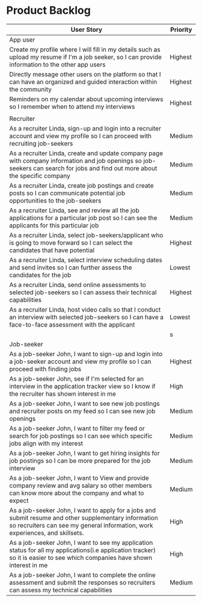 # Product Backlog

 User Story |Priority|
| ---------- | -------- |
| App user |
| Create my profile where I will fill in my details such as upload my resume if I'm a job seeker, so I can provide information to the other app users| Highest|
| Directly message other users on the platform so that I can have an organized and guided interaction within the community | Highest|
| Reminders on my calendar about upcoming interviews so I remember when to attend my interviews | Highest|
|           |
| Recruiter |
| As a recruiter Linda, sign-up and login into a recruiter account and view my profile so I can proceed with recruiting job-seekers | Medium|
| As a recruiter Linda, create and update company page with company information and job openings so job-seekers can search for jobs and find out more about the specific company | Medium|
| As a recruiter Linda, create job postings and create posts so I can communicate potential job opportunities to the job-seekers | Medium|
| As a recruiter Linda, see and review all the job applications for a particular job post so I can see the applicants for this particular job | Medium|
| As a recruiter Linda, select job-seekers/applicant who is going to move forward so I can select the candidates that have potential | Highest |
| As a recruiter Linda, select interview scheduling dates and send invites so I can further assess the candidates for the job | Lowest |
| As a recruiter Linda, send online assessments to selected job-seekers so I can assess their technical capabilities | Highest |
| As a recruiter Linda, host video calls so that I conduct an interview with selected job-seekers so I can have a face-to-face assessment with the applicant |Lowest|
|            |s
| Job-seeker |
| As a job-seeker John, I want to sign-up and login into a job-seeker account and view my profile so I can proceed with finding jobs | Highest |
| As a job-seeker John, see if I'm selected for an interview in the application tracker view so I know if the recruiter has shown interest in me | High |
| As a job-seeker John, I want to see new job postings and recruiter posts on my feed so I can see new job openings | Medium |
| As a job-seeker John, I want to filter my feed or search for job postings so I can see which specific jobs align with my interest | Medium |
| As a job-seeker John, I want to get hiring insights for job postings so I can be more prepared for the job interview | Medium | 3 days|
| As a job-seeker John, I want to View and provide company review and avg salary so other members can know more about the company and what to expect | Medium |
| As a job-seeker John, I want to apply for a jobs and submit resume and other supplementary information so recruiters can see my general information, work experiences, and skillsets. | High |
| As a job-seeker John, I want to see my application status for all my applications(i.e application tracker) so it is easier to see which companies have shown interest in me | High |
| As a job-seeker John, I want to complete the online assessment and submit the responses so recruiters can assess my technical capabilities | Medium |
